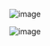 ![image](https://github.com/user-attachments/assets/9eab9620-0675-484e-8397-91f84abd4607)

![image](https://github.com/user-attachments/assets/2c6c4497-c3e7-42e0-b67a-8ed295cd1385)
